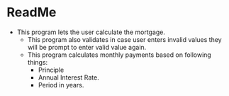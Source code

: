 
# ReadMe

- This program lets the user calculate the mortgage.
  - This program also validates in case user enters invalid values they will be prompt to enter valid value again.
  - This program calculates monthly payments based on following things:
    - Principle
    - Annual Interest Rate.
    - Period in years.